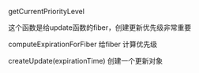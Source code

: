 getCurrentPriorityLevel 

这个函数是给update函数的fiber，创建更新优先级非常重要

computeExpirationForFiber 给fiber 计算优先级

createUpdate(expirationTime) 创建一个更新对象

